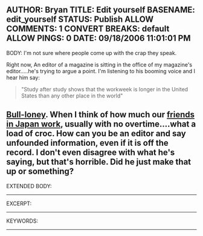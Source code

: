 AUTHOR: Bryan
TITLE: Edit yourself
BASENAME: edit_yourself
STATUS: Publish
ALLOW COMMENTS: 1
CONVERT BREAKS: __default__
ALLOW PINGS: 0
DATE: 09/18/2006 11:01:01 PM
-----
BODY:
I'm not sure where people come up with the crap they speak. 

Right now, An editor of a magazine is sitting in the office of my magazine's editor.....he's trying to argue a point. I'm listening to his booming voice and I hear him say:

<blockquote>"Study after study shows that the workweek is longer in the United States than any other place in the world"</blockquote>

<a href="http://www.nationmaster.com/graph/lab_hou_wor-labor-hours-worked">Bull-loney</a>. When I think of how much our <a href="http://www.nationmaster.com/graph/lab_wor_tim_mor_tha_40_hou-time-more-than-40-hours">friends in Japan work</a>, usually with no overtime....what a load of croc. How can you be an editor and say unfounded information, even if it is off the record. I don't even disagree with what he's saying, but that's horrible. Did he just make that up or something?
-----
EXTENDED BODY:

-----
EXCERPT:

-----
KEYWORDS:

-----


